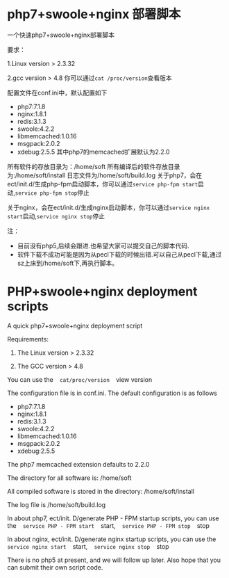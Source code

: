 # php7+swoole+nginx 部署脚本
一个快速php7+swoole+nginx部署脚本

要求：

1.Linux version > 2.3.32

2.gcc version > 4.8
你可以通过```cat /proc/version```查看版本

配置文件在conf.ini中，默认配置如下
  -  php7:7.1.8
  -  nginx:1.8.1
  - redis:3.1.3
  - swoole:4.2.2
  - libmemcached:1.0.16
  - msgpack:2.0.2
  - xdebug:2.5.5
其中php7的memcached扩展默认为2.2.0

所有软件的存放目录为：/home/soft
所有编译后的软件存放目录为:/home/soft/install
日志文件为/home/soft/build.log
关于php7，会在ect/init.d/生成php-fpm启动脚本，你可以通过```service php-fpm start```启动,```service php-fpm stop```停止

关于nginx，会在ect/init.d/生成nginx启动脚本，你可以通过```service nginx start```启动,```service nginx stop```停止

注：
  -  目前没有php5,后续会跟进.也希望大家可以提交自己的脚本代码.
  -  软件下载不成功可能是因为从pecl下载的时候出错.可以自己从pecl下载,通过sz上床到/home/soft下,再执行脚本。

# PHP+swoole+nginx deployment scripts
A quick php7+swoole+nginx deployment script

Requirements:

1. The Linux version > 2.3.32

2. The GCC version > 4.8

You can use the ` ` ` cat/proc/version ` ` ` view version



The configuration file is in conf.ini. The default configuration is as follows

  -  php7:7.1.8
  -  nginx:1.8.1
  - redis:3.1.3
  - swoole:4.2.2
  - libmemcached:1.0.16
  - msgpack:2.0.2
  - xdebug:2.5.5

The php7 memcached extension defaults to 2.2.0


The directory for all software is: /home/soft

All compiled software is stored in the directory: /home/soft/install

The log file is /home/soft/build.log

In about php7, ect/init. D/generate PHP - FPM startup scripts, you can use the ` ` ` service PHP - FPM start ` ` ` start, ` ` ` service PHP - FPM stop ` ` ` stop

In about nginx, ect/init. D/generate nginx startup scripts, you can use the ` ` ` service nginx start ` ` ` start, ` ` ` service nginx stop ` ` ` stop

There is no php5 at present, and we will follow up later. Also hope that you can submit their own script code.

